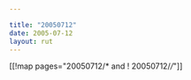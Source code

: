 ```yaml
---

title: "20050712"
date: 2005-07-12
layout: rut
---
```


[[!map pages="20050712/* and ! 20050712/*/*"]]

